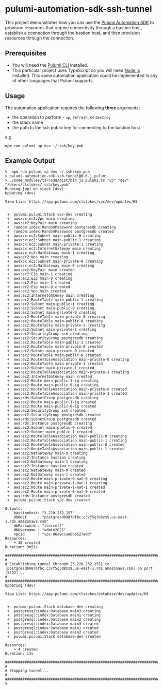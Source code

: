 # pulumi-automation-sdk-ssh-tunnel

This project demonstrates how you can use the [Pulumi Automation SDK](https://www.pulumi.com/blog/automation-api/) to provision resources that require connectivity through a bastion host, establish a connection through the bastion host, and then provision resources through the connection.

## Prerequisites

- You will need the [Pulumi CLI](https://www.pulumi.com/docs/get-started/install/) installed.
- This particular project uses TypeScript so you will need [Node.js](https://nodejs.org/en/download/) installed. This same automation application could be implemented in any of other languages that Pulumi supports.

## Usage

The automation application requires the following **three** arguments:
- the operation to perform - `up`, `refresh`, or `destroy`
- the stack name
- the path to the ssh public key for connecting to the bastion host

e.g.
```
npm run pulumi up dev ~/.ssh/key.pub
```

## Example Output

```
%  npm run pulumi up dev ~/.ssh/key.pub 
> pulumi-automation-sdk-ssh-tunnel@0.0.1 pulumi
> ./node_modules/ts-node/dist/bin.js pulumi.ts "up" "dev" "/Users/clstokes/.ssh/key.pub"
Running [up] on stack [dev]
Updating (dev)

View Live: https://app.pulumi.com/clstokes/vpc/dev/updates/65


 +  pulumi:pulumi:Stack vpc-dev creating 
 +  awsx:x:ec2:Vpc main creating 
 +  aws:ec2:KeyPair main creating 
 +  random:index:RandomPassword postgresdb creating 
 +  random:index:RandomPassword postgresdb created 
 +  awsx:x:ec2:Subnet main-public-0 creating 
 +  awsx:x:ec2:Subnet main-public-1 creating 
 +  awsx:x:ec2:Subnet main-private-1 creating 
 +  awsx:x:ec2:InternetGateway main creating 
 +  awsx:x:ec2:NatGateway main-1 creating 
 +  aws:ec2:Vpc main creating 
 +  awsx:x:ec2:Subnet main-private-0 creating 
 +  awsx:x:ec2:NatGateway main-0 creating 
 +  aws:ec2:KeyPair main created 
 +  aws:ec2:Eip main-1 creating 
 +  aws:ec2:Eip main-0 creating 
 +  aws:ec2:Eip main-1 created 
 +  aws:ec2:Eip main-0 created 
 +  aws:ec2:Vpc main created 
 +  aws:ec2:InternetGateway main creating 
 +  aws:ec2:RouteTable main-public-1 creating 
 +  aws:ec2:Subnet main-public-1 creating 
 +  aws:ec2:Subnet main-public-0 creating 
 +  aws:ec2:Subnet main-private-0 creating 
 +  aws:ec2:RouteTable main-private-0 creating 
 +  aws:ec2:RouteTable main-public-0 creating 
 +  aws:ec2:RouteTable main-private-1 creating 
 +  aws:ec2:Subnet main-private-1 creating 
 +  aws:ec2:SecurityGroup ssh creating 
 +  aws:ec2:SecurityGroup postgresdb creating 
 +  aws:ec2:RouteTable main-public-1 created 
 +  aws:ec2:RouteTable main-private-0 created 
 +  aws:ec2:Subnet main-private-0 created 
 +  aws:ec2:RouteTable main-public-0 created 
 +  aws:ec2:RouteTableAssociation main-private-0 creating 
 +  aws:ec2:RouteTable main-private-1 created 
 +  aws:ec2:Subnet main-private-1 created 
 +  aws:ec2:RouteTableAssociation main-private-1 creating 
 +  aws:ec2:InternetGateway main created 
 +  aws:ec2:Route main-public-1-ig creating 
 +  aws:ec2:Route main-public-0-ig creating 
 +  aws:ec2:RouteTableAssociation main-private-0 created 
 +  aws:ec2:RouteTableAssociation main-private-1 created 
 +  aws:rds:SubnetGroup postgresdb creating 
 +  aws:ec2:Route main-public-1-ig created 
 +  aws:ec2:Route main-public-0-ig created 
 +  aws:ec2:SecurityGroup ssh created 
 +  aws:ec2:SecurityGroup postgresdb created 
 +  aws:rds:SubnetGroup postgresdb created 
 +  aws:rds:Instance postgresdb creating 
 +  aws:ec2:Subnet main-public-0 created 
 +  aws:ec2:Subnet main-public-1 created 
 +  aws:ec2:RouteTableAssociation main-public-0 creating 
 +  aws:ec2:RouteTableAssociation main-public-1 creating 
 +  aws:ec2:RouteTableAssociation main-public-0 created 
 +  aws:ec2:RouteTableAssociation main-public-1 created 
 +  aws:ec2:NatGateway main-0 creating 
 +  aws:ec2:Instance bastion creating 
 +  aws:ec2:NatGateway main-1 creating 
 +  aws:ec2:Instance bastion created 
 +  aws:ec2:NatGateway main-0 created 
 +  aws:ec2:NatGateway main-1 created 
 +  aws:ec2:Route main-private-0-nat-0 creating 
 +  aws:ec2:Route main-private-1-nat-1 creating 
 +  aws:ec2:Route main-private-1-nat-1 created 
 +  aws:ec2:Route main-private-0-nat-0 created 
 +  aws:rds:Instance postgresdb created 
 +  pulumi:pulumi:Stack vpc-dev created 
 
Outputs:
    bastionHost: "3.220.232.157"
    dbHost     : "postgresdb987bfbc.c3vf5g3d8zs9.us-east-1.rds.amazonaws.com"
    dbPassword : "[secret]"
    dbUsername : "admin2021"
    vpcId      : "vpc-06e9ccae6be527e0d"
Resources:
    + 38 created
Duration: 3m51s

################################################################################
#
# Establishing tunnel through [3.220.232.157] to [postgresdb987bfbc.c3vf5g3d8zs9.us-east-1.rds.amazonaws.com] on port [5432]...
#
################################################################################
Updating (dev)

View Live: https://app.pulumi.com/clstokes/database/dev/updates/65


 +  pulumi:pulumi:Stack database-dev creating 
 +  postgresql:index:Database main3 creating 
 +  postgresql:index:Database main1 creating 
 +  postgresql:index:Database main2 creating 
 +  postgresql:index:Database main3 created 
 +  postgresql:index:Database main1 created 
 +  postgresql:index:Database main2 created 
 +  pulumi:pulumi:Stack database-dev created 
 
Resources:
    + 4 created
Duration: 13s

################################################################################
#
# Stopping tunnel...
#
################################################################################
% 
```
